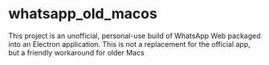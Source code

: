 # whatsapp_old_macos
This project is an unofficial, personal-use build of WhatsApp Web packaged into an Electron application. This is not a replacement for the official app, but a friendly workaround for older Macs

